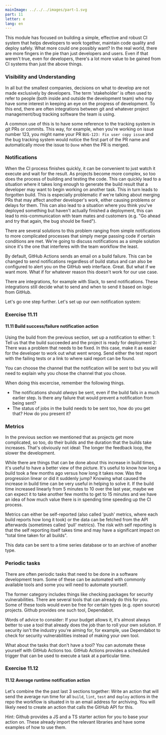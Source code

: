 ```yaml
---
mainImage: ../../../images/part-1.svg
part: 11
letter: e
lang: en
---
```


<div class="content">

This module has focused on building a simple, effective and robust CI system that helps developers to work together, maintain code quality and deploy safely. What more could one possibly want? In the real world, there are more fingers in the pie than just developers and users. Even if that weren't true, even for developers, there's a lot more value to be gained from CI systems than just the above things.

### Visibility and Understanding

In all but the smallest companies, decisions on what to develop are not made exclusively by developers. The term 'stakeholder' is often used to refer to people (both inside and outside the development team) who may have some interest in keeping an eye on the progress of development. To this end, there are often integrations between git and whatever project management/bug tracking software the team is using.

A common use of this is to have some reference to the tracking system in git PRs or commits. This way, for example, when you're working on issue number 123, you might name your PR `BUG-123: Fix user copy issue` and the bug tracking system would notice the first part of the PR name and automatically move the issue to `Done` when the PR is merged.

### Notifications

When the CI process finishes quickly, it can be convenient to just watch it execute and wait for the result. As projects become more complex, so too does the process of building and testing the code. This can quickly lead to a situation where it takes long enough to generate the build result that a developer may want to begin working on another task. This in turn leads to forgotten build. This is especially problematic if we're talking about merging PRs that may affect another developer's work, either causing problems or delays for them. This can also lead to a situation where you think you've deployed something but haven't actually finished a deployment, this can lead to mis-communication with team mates and customers (e.g. "Go ahead and try that again, the bug should be fixed").

There are several solutions to this problem ranging from simple notifications to more complicated processes that simply merge passing code if certain conditions are met. We're going to discuss notifications as a simple solution since it's the one that interferes with the team workflow the least.

By default, GitHub Actions sends an email on a build failure. This can be changed to send notifications regardless of build status and can also be configured to alert you on the GitHub web interface. Great. But what if we want more. What if for whatever reason this doesn't work for our use case.

There are integrations, for example with Slack, to send notifications. These integrations still decide what to send and when to send it based on logic from GitHub.

Let's go one step further. Let's set up our own notification system:

</div>

<div class="tasks">

### Exercise 11.11

#### 11.11 Build success/failure notification action

Using the build from the previous section, set up a notification to either:
1: Tell us that the build succeeded and the project is ready for deployment
2: There was a problem that needs to be fixed. In this case, make it as easier for the developer to work out what went wrong. Send either the test report with the failing tests or a link to where said report can be found.

You can choose the channel that the notification will be sent to but you will need to explain why you chose the channel that you chose.

When doing this excercise, remember the following things.
 - The notifications should *always* be sent, even if the build fails in a much earlier step. Is there any failure that would prevent a notification from being sent?
 - The status of jobs in the build needs to be sent too, how do you get that? How do you present it?

 </div>

 <div class="content">

### Metrics

In the previous section we mentioned that as projects get more complicated, so too, do their builds and the duration that the builds take increases. That's obviously not ideal: The longer the feedback loop, the slower the development.

While there are things that can be done about this increase in build times, it's useful to have a better view of the picture. It's useful to know how long a build took a few months ago versus how long it takes now. Was the progression linear or did it suddenly jump? Knowing what caused the increase in build time can be very useful in helping to solve it. If the build time increased linearly from 5 minutes to 10 over the last year, maybe we can expect it to take another few months to get to 15 minutes and we have an idea of how much value there is in spending time speeding up the CI process.

Metrics can either be self-reported (also called 'push' metrics, where each build reports how long it took) or the data can be fetched from the API afterwards (sometimes called 'pull' metrics). The risk with self reporting is that the self reporting itself takes time and may have a significant impact on "total time taken for all builds".

This data can be sent to a time series database or to an archive of another type.

### Periodic tasks

There are often periodic tasks that need to be done in a software development team. Some of these can be automated with commonly available tools and some you will need to automate yourself.

The former category includes things like checking packages for security vulnerabilities. There are several tools that can already do this for you. Some of these tools would even be free for certain types (e.g. open source) projects. Github provides one such tool, Dependabot.

Words of advice to consider: If your budget allows it, it's almost always better to use a tool that already does the job than to roll your own solution. If security isn't the industry you're aiming for, for example, use Dependabot to check for security vulnerabilities instead of making your own tool.

What about the tasks that don't have a tool? You can automate these yourself with GitHub Actions too. GitHub Actions provides a scheduled trigger that can be used to execute a task at a particular time.


</div>

<div class="tasks">

### Exercise 11.12

#### 11.12 Average runtime notification action

Let's combine the the past last 3 sections together: Write an action that will send the average run time for all `build`, `lint`, `test` and `deploy` actions in the repo the workflow is situated in to an email address for archiving. You will likely need to create an action that calls the GitHub API for this.

Hint: Github provides a JS and a TS starter action for you to base your action on. These already import the relevant libraries and have some examples of how to use them.

</div>
